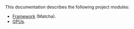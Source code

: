 This documentation describes the following project modules:

- [Framework](./framework/framework.md) (Matcha).
- [GPUs](./gpus/gpus.md).